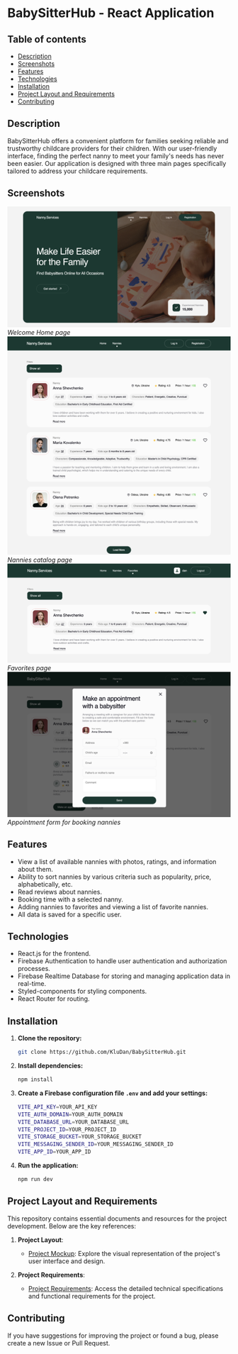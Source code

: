 # BabySitterHub - React Application

## Table of contents

- [Description](#description)
- [Screenshots](#screenshots)
- [Features](#features)
- [Technologies](#technologies)
- [Installation](#installation)
- [Project Layout and Requirements](#project-layout-and-requirements)
- [Contributing](#contributing)

## Description

BabySitterHub offers a convenient platform for families seeking reliable and trustworthy childcare providers for their children. With our user-friendly interface, finding the perfect nanny to meet your family's needs has never been easier. Our application is designed with three main pages specifically tailored to address your childcare requirements.

## Screenshots

![Home page](./src/assets/screenshots/HomePage.png)
_Welcome Home page_
![Nannies page](./src/assets/screenshots/NanniesPage.png)
_Nannies catalog page_
![Favorites page](./src/assets/screenshots/FavoriteCard.png)
_Favorites page_
![Appointment form](./src/assets/screenshots/Appointment.png)
_Appointment form for booking nannies_

## Features

- View a list of available nannies with photos, ratings, and information about them.
- Ability to sort nannies by various criteria such as popularity, price, alphabetically, etc.
- Read reviews about nannies.
- Booking time with a selected nanny.
- Adding nannies to favorites and viewing a list of favorite nannies.
- All data is saved for a specific user.

## Technologies

- React.js for the frontend.
- Firebase Authentication to handle user authentication and authorization processes.
- Firebase Realtime Database for storing and managing application data in real-time.
- Styled-components for styling components.
- React Router for routing.

## Installation

1. **Clone the repository:**

   ```bash
   git clone https://github.com/KluDan/BabySitterHub.git

   ```

2. **Install dependencies:**

   ```bash
   npm install

   ```

3. **Create a Firebase configuration file `.env` and add your settings:**

   ```bash
   VITE_API_KEY=YOUR_API_KEY
   VITE_AUTH_DOMAIN=YOUR_AUTH_DOMAIN
   VITE_DATABASE_URL=YOUR_DATABASE_URL
   VITE_PROJECT_ID=YOUR_PROJECT_ID
   VITE_STORAGE_BUCKET=YOUR_STORAGE_BUCKET
   VITE_MESSAGING_SENDER_ID=YOUR_MESSAGING_SENDER_ID
   VITE_APP_ID=YOUR_APP_ID
   ```

4. **Run the application:**
   ```bash
   npm run dev
   ```

## Project Layout and Requirements

This repository contains essential documents and resources for the project development. Below are the key references:

1. **Project Layout**:

   - [Project Mockup](https://www.figma.com/file/u36ajEOsnwio2GDGiabVPD/Nanny-Sevices?type=design&node-id=0-1&mode=design&t=01CgTCIu4cCSpGmU-0): Explore the visual representation of the project's user interface and design.

2. **Project Requirements**:
   - [Project Requirements](https://docs.google.com/document/d/19ugM1gvOw81nCyALr4EZs3dmv6OfJm94VjupcytbnJY/edit): Access the detailed technical specifications and functional requirements for the project.

## Contributing

If you have suggestions for improving the project or found a bug, please create a new Issue or Pull Request.
